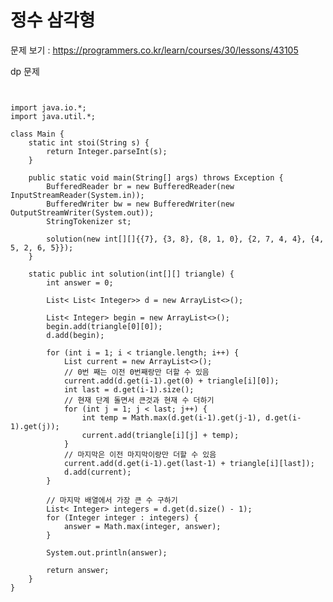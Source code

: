 # 정수 삼각형

문제 보기 : <https://programmers.co.kr/learn/courses/30/lessons/43105>

dp 문제 


<pre><code>

import java.io.*;
import java.util.*;

class Main {
    static int stoi(String s) {
        return Integer.parseInt(s);
    }

    public static void main(String[] args) throws Exception {
        BufferedReader br = new BufferedReader(new InputStreamReader(System.in));
        BufferedWriter bw = new BufferedWriter(new OutputStreamWriter(System.out));
        StringTokenizer st;

        solution(new int[][]{{7}, {3, 8}, {8, 1, 0}, {2, 7, 4, 4}, {4, 5, 2, 6, 5}});
    }

    static public int solution(int[][] triangle) {
        int answer = 0;

        List< List< Integer>> d = new ArrayList<>();

        List< Integer> begin = new ArrayList<>();
        begin.add(triangle[0][0]);
        d.add(begin);

        for (int i = 1; i < triangle.length; i++) {
            List<Integer> current = new ArrayList<>();
            // 0번 째는 이전 0번째랑만 더할 수 있음
            current.add(d.get(i-1).get(0) + triangle[i][0]);
            int last = d.get(i-1).size();
            // 현재 단계 돌면서 큰것과 현재 수 더하기
            for (int j = 1; j < last; j++) {
                int temp = Math.max(d.get(i-1).get(j-1), d.get(i-1).get(j));
                current.add(triangle[i][j] + temp);
            }
            // 마지막은 이전 마지막이랑만 더할 수 있음
            current.add(d.get(i-1).get(last-1) + triangle[i][last]);
            d.add(current);
        }

        // 마지막 배열에서 가장 큰 수 구하기
        List< Integer> integers = d.get(d.size() - 1);
        for (Integer integer : integers) {
            answer = Math.max(integer, answer);
        }

        System.out.println(answer);

        return answer;
    }
}

</code></pre>